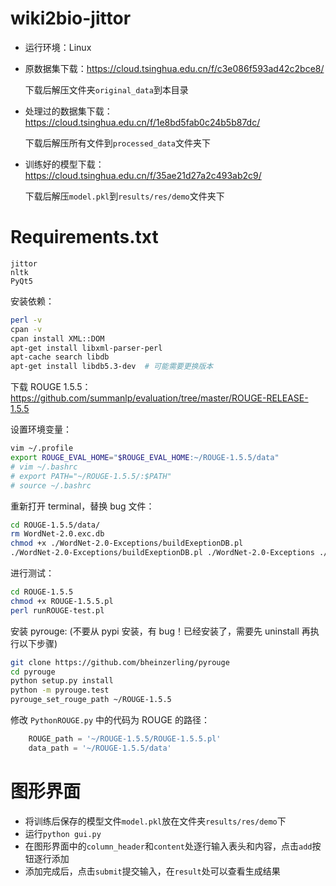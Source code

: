 # wiki2bio-jittor

- 运行环境：Linux

- 原数据集下载：https://cloud.tsinghua.edu.cn/f/c3e086f593ad42c2bce8/
  
  下载后解压文件夹`original_data`到本目录

- 处理过的数据集下载：https://cloud.tsinghua.edu.cn/f/1e8bd5fab0c24b5b87dc/
  
  下载后解压所有文件到`processed_data`文件夹下
  
- 训练好的模型下载：https://cloud.tsinghua.edu.cn/f/35ae21d27a2c493ab2c9/
  
  下载后解压`model.pkl`到`results/res/demo`文件夹下

# Requirements.txt

```
jittor
nltk
PyQt5
```

安装依赖：

```bash
perl -v
cpan -v
cpan install XML::DOM
apt-get install libxml-parser-perl
apt-cache search libdb
apt-get install libdb5.3-dev  # 可能需要更换版本
```

下载 ROUGE 1.5.5：https://github.com/summanlp/evaluation/tree/master/ROUGE-RELEASE-1.5.5

设置环境变量：

```bash
vim ~/.profile
export ROUGE_EVAL_HOME="$ROUGE_EVAL_HOME:~/ROUGE-1.5.5/data"
# vim ~/.bashrc
# export PATH="~/ROUGE-1.5.5/:$PATH"
# source ~/.bashrc
```

重新打开 terminal，替换 bug 文件：

```bash
cd ROUGE-1.5.5/data/
rm WordNet-2.0.exc.db
chmod +x ./WordNet-2.0-Exceptions/buildExeptionDB.pl
./WordNet-2.0-Exceptions/buildExeptionDB.pl ./WordNet-2.0-Exceptions ./smart_common_words.txt ./WordNet-2.0.exc.db
```

进行测试：

```bash
cd ROUGE-1.5.5
chmod +x ROUGE-1.5.5.pl
perl runROUGE-test.pl
```

安装 pyrouge: (不要从 pypi 安装，有 bug！已经安装了，需要先 uninstall 再执行以下步骤)

```bash
git clone https://github.com/bheinzerling/pyrouge
cd pyrouge
python setup.py install
python -m pyrouge.test
pyrouge_set_rouge_path ~/ROUGE-1.5.5
```

修改 `PythonROUGE.py` 中的代码为 ROUGE 的路径：

```python
    ROUGE_path = '~/ROUGE-1.5.5/ROUGE-1.5.5.pl'
    data_path = '~/ROUGE-1.5.5/data'
```

# 图形界面

- 将训练后保存的模型文件`model.pkl`放在文件夹`results/res/demo`下
- 运行`python gui.py`
- 在图形界面中的`column_header`和`content`处逐行输入表头和内容，点击`add`按钮逐行添加
- 添加完成后，点击`submit`提交输入，在`result`处可以查看生成结果